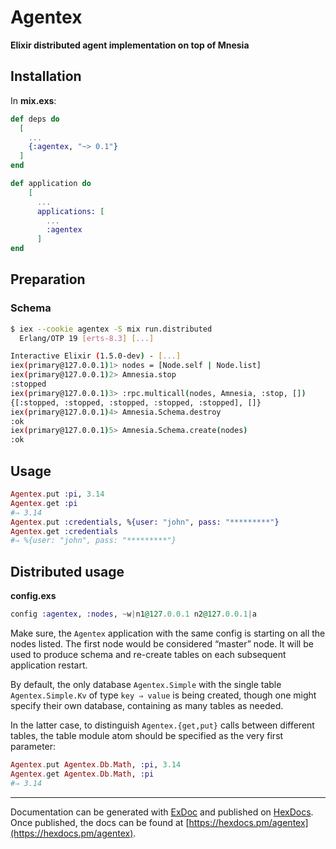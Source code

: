 # Agentex

**Elixir distributed agent implementation on top of Mnesia**

## Installation

In **mix.exs**:

```elixir
def deps do
  [
    ...
    {:agentex, "~> 0.1"}
  ]
end

def application do
    [
      ...
      applications: [
        ...
        :agentex
      ]
end
```

## Preparation

### Schema

```sh
$ iex --cookie agentex -S mix run.distributed
  Erlang/OTP 19 [erts-8.3] [...]

Interactive Elixir (1.5.0-dev) - [...]
iex(primary@127.0.0.1)1> nodes = [Node.self | Node.list]                
iex(primary@127.0.0.1)2> Amnesia.stop
:stopped
iex(primary@127.0.0.1)3> :rpc.multicall(nodes, Amnesia, :stop, [])
{[:stopped, :stopped, :stopped, :stopped, :stopped], []}
iex(primary@127.0.0.1)4> Amnesia.Schema.destroy
:ok
iex(primary@127.0.0.1)5> Amnesia.Schema.create(nodes)
:ok
```

## Usage

```elixir
Agentex.put :pi, 3.14
Agentex.get :pi
#⇒ 3.14
Agentex.put :credentials, %{user: "john", pass: "*********"}
Agentex.get :credentials
#⇒ %{user: "john", pass: "*********"}
```

## Distributed usage

**config.exs**
```elixir
config :agentex, :nodes, ~w|n1@127.0.0.1 n2@127.0.0.1|a
```

Make sure, the `Agentex` application with the same config is starting
on all the nodes listed. The first node would be considered “master” node.
It will be used to produce schema and re-create tables on each subsequent
application restart.

By default, the only database `Agentex.Simple` with the single table
`Agentex.Simple.Kv` of type `key ⇒ value` is being created, though one might
specify their own database, containing as many tables as needed.

In the latter case, to distinguish `Agentex.{get,put}` calls between
different tables, the table module atom should be specified as the very
first parameter:

```elixir
Agentex.put Agentex.Db.Math, :pi, 3.14
Agentex.get Agentex.Db.Math, :pi
#⇒ 3.14
```

---
Documentation can be generated with [ExDoc](https://github.com/elixir-lang/ex_doc)
and published on [HexDocs](https://hexdocs.pm). Once published, the docs can
be found at [https://hexdocs.pm/agentex](https://hexdocs.pm/agentex).
